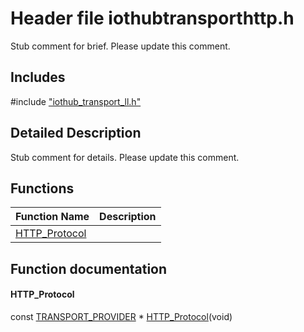 # Header file iothubtransporthttp.h 

Stub comment for brief. Please update this comment.

## Includes

\#include ["iothub_transport_ll.h"](iot-c-ref-iothub-transport-ll-h.md)  

## Detailed Description

Stub comment for details. Please update this comment.

## Functions

Function Name                  | Description                                
--------------------------------|---------------------------------------------
[HTTP_Protocol](./iot-c-ref-iothubtransporthttp-h/http-protocol.md)            | 

## Function documentation

#### HTTP_Protocol 
const [TRANSPORT_PROVIDER](#iothub__transport__ll_8h_1a42a8931408acfbb7cb2f505ae7b29aa2) * [HTTP_Protocol](#iothubtransporthttp_8h_1a72b2c4f44e85dc168705e2d39c33c540)(void)

